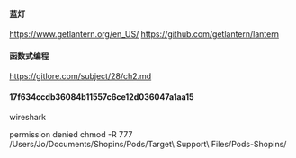 #### 蓝灯
https://www.getlantern.org/en_US/
https://github.com/getlantern/lantern

#### 函数式编程
https://gitlore.com/subject/28/ch2.md

#### 17f634ccdb36084b11557c6ce12d036047a1aa15

wireshark

permission denied
chmod -R 777 /Users/Jo/Documents/Shopins/Pods/Target\ Support\ Files/Pods-Shopins/